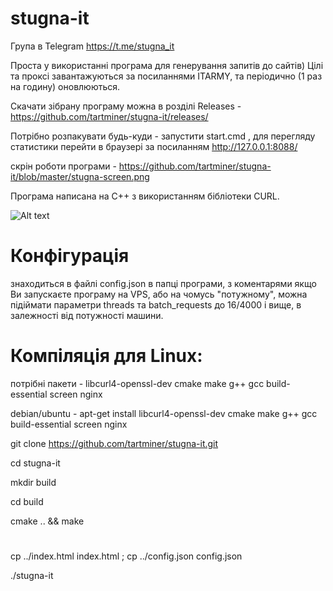 # stugna-it

Група в Telegram https://t.me/stugna_it

Проста у використанні програма для генерування запитів до сайтів)
Цілі та проксі завантажуються за посиланнями ITARMY, 
та періодично (1 раз на годину) оновлюються.

Скачати зібрану програму можна в розділі Releases - https://github.com/tartminer/stugna-it/releases/


Потрібно розпакувати будь-куди - запустити start.cmd ,
для перегляду статистики перейти в браузері за посиланням http://127.0.0.1:8088/

скрін роботи програми - https://github.com/tartminer/stugna-it/blob/master/stugna-screen.png

Програма написана на C++ з використанням бібліотеки CURL.


![Alt text](/../master/stugna-screen.png?raw=true "screenshot")

# Конфігурація
знаходиться в файлі config.json в папці програми, з коментарями
якщо Ви запускаєте програму на VPS, або на чомусь "потужному", 
можна підіймати параметри threads та batch_requests
до 16/4000 і вище, в залежності від потужності машини.


# Компіляція для Linux:

потрібні пакети - libcurl4-openssl-dev cmake make g++ gcc build-essential screen nginx

debian/ubuntu - apt-get install libcurl4-openssl-dev cmake make g++ gcc build-essential screen nginx

git clone https://github.com/tartminer/stugna-it.git

cd stugna-it

mkdir build

cd build

cmake .. && make
#
cp ../index.html index.html ; cp ../config.json config.json

./stugna-it



